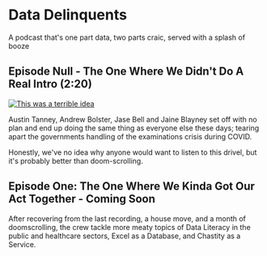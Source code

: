 # Data Delinquents 

A podcast that's one part data, two parts craic, served with a splash of booze

## Episode Null - The One Where We Didn't Do A Real Intro (2:20)

[![This was a terrible idea](https://img.youtube.com/vi/lZQN-scm8c8/0.jpg)](https://www.youtube.com/watch?v=lZQN-scm8c8)

Austin Tanney, Andrew Bolster, Jase Bell and Jaine Blayney set off with no plan and end up doing the same thing as everyone else these days; tearing apart the governments handling of the examinations crisis during COVID. 

Honestly, we've no idea why anyone would want to listen to this drivel, but it's probably better than doom-scrolling.

## Episode One: The One Where We Kinda Got Our Act Together - Coming Soon

After recovering from the last recording, a house move, and a month of doomscrolling, the crew tackle more meaty topics of Data Literacy in the public and healthcare sectors, Excel as a Database, and Chastity as a Service. 
